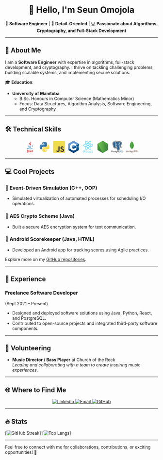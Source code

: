 <div id="heading" align="center">
  <h1>👋 Hello, I'm Seun Omojola</h1>
  <p>🚀 <strong>Software Engineer</strong> | 🌟 <strong>Detail-Oriented</strong> | 💻 <strong>Passionate about Algorithms, Cryptography, and Full-Stack Development</strong></p>
</div>

---

## 📜 About Me  

I am a **Software Engineer** with expertise in algorithms, full-stack development, and cryptography. I thrive on tackling challenging problems, building scalable systems, and implementing secure solutions.  

🎓 **Education**:  
- **University of Manitoba**  
  - B.Sc. Honours in Computer Science (Mathematics Minor)  
  - Focus: Data Structures, Algorithm Analysis, Software Engineering, and Cryptography  

---

## 🛠️ Technical Skills  

<div align="center">
  <img src="https://github.com/devicons/devicon/blob/master/icons/java/java-original-wordmark.svg" title="Java" alt="Java" width="40" height="40"/>&nbsp;
  <img src="https://github.com/devicons/devicon/blob/master/icons/python/python-original.svg" title="Python" alt="Python" width="40" height="40"/>&nbsp;
  <img src="https://github.com/devicons/devicon/blob/master/icons/javascript/javascript-original.svg" title="JavaScript" alt="JavaScript" width="40" height="40"/>&nbsp;
  <img src="https://github.com/devicons/devicon/blob/master/icons/cplusplus/cplusplus-original.svg" title="C++" alt="C++" width="40" height="40"/>&nbsp;
  <img src="https://github.com/devicons/devicon/blob/master/icons/react/react-original-wordmark.svg" title="React" alt="React" width="40" height="40"/>&nbsp;
  <img src="https://github.com/devicons/devicon/blob/master/icons/nodejs/nodejs-original.svg" title="Node.js" alt="Node.js" width="40" height="40"/>&nbsp;
  <img src="https://github.com/devicons/devicon/blob/master/icons/postgresql/postgresql-original-wordmark.svg" title="PostgreSQL" alt="PostgreSQL" width="40" height="40"/>&nbsp;
  <img src="https://github.com/devicons/devicon/blob/master/icons/mongodb/mongodb-original-wordmark.svg" title="MongoDB" alt="MongoDB" width="40" height="40"/>&nbsp;
</div>

---

## 💻 Cool Projects  

### 🔹 **Event-Driven Simulation (C++, OOP)**  
- Simulated virtualization of automated processes for scheduling I/O operations.  

### 🔹 **AES Crypto Scheme (Java)**  
- Built a secure AES encryption system for text communication.  

### 🔹 **Android Scorekeeper (Java, HTML)**  
- Developed an Android app for tracking scores using Agile practices.  

Explore more on my [GitHub repositories](https://github.com/seun-OMJ).

---

## 🌟 Experience  

### **Freelance Software Developer**  
(Sept 2021 – Present)  
- Designed and deployed software solutions using Java, Python, React, and PostgreSQL.  
- Contributed to open-source projects and integrated third-party software components.  

---

## 🎸 Volunteering  

- **Music Director / Bass Player** at Church of the Rock  
  *Leading and collaborating with a team to create inspiring music experiences.*  

---

## 🌐 Where to Find Me  

<div id="badges" align="center">
  <a href="https://www.linkedin.com/in/oluwaseun-omojola-5436b7193/">
    <img alt="LinkedIn" src="https://img.shields.io/badge/LinkedIn-blue?style=for-the-badge&logo=linkedin&logoColor=white" />
  </a>
  <a href="mailto:omojolaos@gmail.com">
    <img alt="Email" src="https://img.shields.io/badge/Email-red?style=for-the-badge&logo=gmail&logoColor=white" />
  </a>
  <a href="https://github.com/seun-OMJ">
    <img alt="GitHub" src="https://img.shields.io/badge/GitHub-black?style=for-the-badge&logo=github&logoColor=white" />
  </a>
</div>

---

## 🔥 Stats  

[![GitHub Streak](http://github-readme-streak-stats.herokuapp.com?user=seun-OMJ&theme=dark&background=000000)] 
[![Top Langs](https://github-readme-stats.vercel.app/api/top-langs/?username=seun-OMJ&layout=compact&theme=vision-friendly-dark)]

---

Feel free to connect with me for collaborations, contributions, or exciting opportunities! 🚀  
